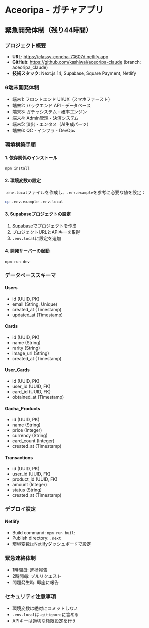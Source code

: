 # Aceoripa - ガチャアプリ

## 緊急開発体制（残り44時間）

### プロジェクト概要
- **URL**: https://classy-concha-73607d.netlify.app
- **GitHub**: https://github.com/kashiwai/aceoripa-claude (branch: aceoripa_claude)
- **技術スタック**: Next.js 14, Supabase, Square Payment, Netlify

### 6端末開発体制
- 端末1: フロントエンド UI/UX（スマホファースト）
- 端末2: バックエンド API・データベース
- 端末3: ガチャシステム・確率エンジン
- 端末4: Admin管理・決済システム
- 端末5: 演出・エンタメ（AI生成パーツ）
- 端末6: QC・インフラ・DevOps

### 環境構築手順

#### 1. 依存関係のインストール
```bash
npm install
```

#### 2. 環境変数の設定
`.env.local`ファイルを作成し、`.env.example`を参考に必要な値を設定：
```bash
cp .env.example .env.local
```

#### 3. Supabaseプロジェクトの設定
1. [Supabase](https://app.supabase.com)でプロジェクトを作成
2. プロジェクトURLとAPIキーを取得
3. `.env.local`に設定を追加

#### 4. 開発サーバーの起動
```bash
npm run dev
```

### データベーススキーマ

#### Users
- id (UUID, PK)
- email (String, Unique)
- created_at (Timestamp)
- updated_at (Timestamp)

#### Cards
- id (UUID, PK)
- name (String)
- rarity (String)
- image_url (String)
- created_at (Timestamp)

#### User_Cards
- id (UUID, PK)
- user_id (UUID, FK)
- card_id (UUID, FK)
- obtained_at (Timestamp)

#### Gacha_Products
- id (UUID, PK)
- name (String)
- price (Integer)
- currency (String)
- card_count (Integer)
- created_at (Timestamp)

#### Transactions
- id (UUID, PK)
- user_id (UUID, FK)
- product_id (UUID, FK)
- amount (Integer)
- status (String)
- created_at (Timestamp)

### デプロイ設定

#### Netlify
- Build command: `npm run build`
- Publish directory: `.next`
- 環境変数はNetlifyダッシュボードで設定

### 緊急連絡体制
- 1時間毎: 進捗報告
- 2時間毎: プルリクエスト
- 問題発生時: 即座に報告

### セキュリティ注意事項
- 環境変数は絶対にコミットしない
- `.env.local`は`.gitignore`に含める
- APIキーは適切な権限設定を行う